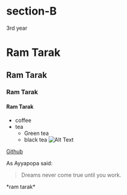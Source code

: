 # section-B
3rd year

# Ram Tarak
## Ram Tarak
### Ram Tarak
#### Ram Tarak

* coffee
* tea
  * Green tea
  * black tea
![Alt Text](https://assets.telegraphindia.com/telegraph/2021/Mar/1616346128_22spors_2c.jpg)


[Github](https://www.google.com/)

As Ayyapopa said:

>Dreams never come true
>until you work.
>

\*ram tarak\*
